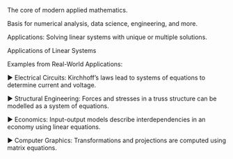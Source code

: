 The core of modern applied mathematics.

Basis for numerical analysis, data science, engineering, and
more.

Applications: Solving linear systems with unique or multiple solutions.

Applications of Linear Systems

Examples from Real-World Applications:

▶ Electrical Circuits: Kirchhoff’s laws lead to systems of equations to determine current and voltage.

▶ Structural Engineering: Forces and stresses in a truss structure can be modelled as a system of equations.

▶ Economics: Input-output models describe interdependencies in an economy using linear equations.

▶ Computer Graphics: Transformations and projections are computed using matrix equations.
